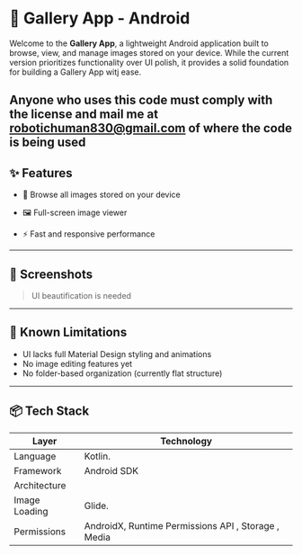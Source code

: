 # 📸 Gallery App - Android

Welcome to the **Gallery App**, a lightweight Android application built to browse, view, and manage images stored on your device. While the current version prioritizes functionality over UI polish, it provides a solid foundation for building a Gallery App witj ease.


Anyone who uses this code must comply with the license and mail me at robotichuman830@gmail.com of where the code is being used 
---

## ✨ Features

- 📁 Browse all images stored on your device
- 🖼️ Full-screen image viewer


- ⚡ Fast and responsive performance

---

## 📱 Screenshots

> UI beautification is needed 

---

## 🚧 Known Limitations

- UI lacks full Material Design styling and animations
- No image editing features yet
- No folder-based organization (currently flat structure)

---

## 📦 Tech Stack

| Layer            | Technology       |
|------------------|------------------|
| Language         | Kotlin.          |
| Framework        | Android SDK      |
| Architecture     |                  |
| Image Loading    | Glide.           |
| Permissions      | AndroidX, Runtime Permissions API , Storage , Media |

